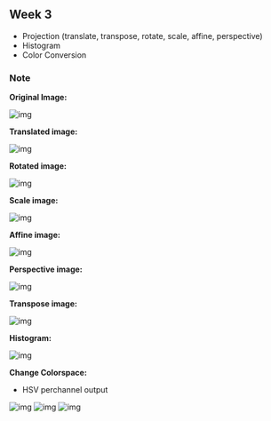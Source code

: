 ## Week 3

- Projection (translate, transpose, rotate, scale, affine, perspective)
- Histogram
- Color Conversion

### Note

__Original Image:__

![img](./.github/image.jpg)

__Translated image:__

![img](./.github/image-translated.png)

__Rotated image:__

![img](./.github/image-rotated.png)

__Scale image:__

![img](./.github/image-scaled.png)

__Affine image:__

![img](./.github/image-affinet.png)

__Perspective image:__

![img](./.github/image-perspectivet.png)

__Transpose image:__

![img](./.github/image-transposed.png)

__Histogram:__

![img](./.github/histogram.png)

__Change Colorspace:__

- HSV perchannel output

![img](./.github/image-hsv-h.png)
![img](./.github/image-hsv-s.png)
![img](./.github/image-hsv-v.png)
